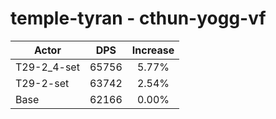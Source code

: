 # temple-tyran - cthun-yogg-vf
| Actor | DPS | Increase |
|---|:---:|:---:|
|T29-2_4-set|65756|5.77%|
|T29-2-set|63742|2.54%|
|Base|62166|0.00%|
